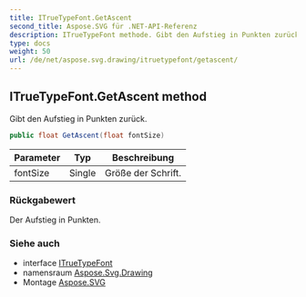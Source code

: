 ```yaml
---
title: ITrueTypeFont.GetAscent
second_title: Aspose.SVG für .NET-API-Referenz
description: ITrueTypeFont methode. Gibt den Aufstieg in Punkten zurück.
type: docs
weight: 50
url: /de/net/aspose.svg.drawing/itruetypefont/getascent/
---
```

## ITrueTypeFont.GetAscent method

Gibt den Aufstieg in Punkten zurück.

```csharp
public float GetAscent(float fontSize)
```

| Parameter | Typ | Beschreibung |
| --- | --- | --- |
| fontSize | Single | Größe der Schrift. |

### Rückgabewert

Der Aufstieg in Punkten.

### Siehe auch

* interface [ITrueTypeFont](../)
* namensraum [Aspose.Svg.Drawing](../../itruetypefont/)
* Montage [Aspose.SVG](../../../)


